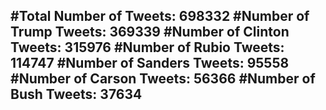 #Total Number of Tweets: 698332 
#Number of Trump Tweets: 369339
#Number of Clinton Tweets: 315976
#Number of Rubio Tweets: 114747
#Number of Sanders Tweets: 95558
#Number of Carson Tweets: 56366
#Number of Bush Tweets: 37634
---
